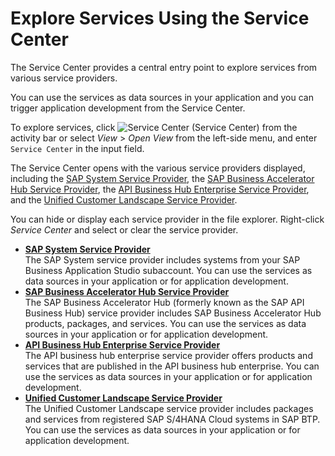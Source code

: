 <!-- loio1e8ec75c9c784b51a91c7370f269ff98 -->

# Explore Services Using the Service Center

The Service Center provides a central entry point to explore services from various service providers.

You can use the services as data sources in your application and you can trigger application development from the Service Center.

To explore services, click ![Service Center](images/smaller_service_center_icon-_VS_code_8136996.png) \(Service Center\) from the activity bar or select *View* \> *Open View* from the left-side menu, and enter `Service Center` in the input field.

The Service Center opens with the various service providers displayed, including the [SAP System Service Provider](sap-system-service-provider-892114c.md), the [SAP Business Accelerator Hub Service Provider](sap-business-accelerator-hub-service-provider-1a2f306.md), the [API Business Hub Enterprise Service Provider](api-business-hub-enterprise-service-provider-328519b.md), and the [Unified Customer Landscape Service Provider](unified-customer-landscape-service-provider-830adeb.md).

You can hide or display each service provider in the file explorer. Right-click *Service Center* and select or clear the service provider.

-   **[SAP System Service Provider](sap-system-service-provider-892114c.md "The SAP System service provider includes systems from your SAP Business Application Studio subaccount. You can use
		the services as data sources in your application or for application development.")**  
The SAP System service provider includes systems from your SAP Business Application Studio subaccount. You can use the services as data sources in your application or for application development.
-   **[SAP Business Accelerator Hub Service Provider](sap-business-accelerator-hub-service-provider-1a2f306.md "The SAP Business Accelerator Hub (formerly known as the SAP API Business Hub) service
		provider includes SAP Business Accelerator Hub products, packages, and services. You can use
		the services as data sources in your application or for application development.")**  
The SAP Business Accelerator Hub \(formerly known as the SAP API Business Hub\) service provider includes SAP Business Accelerator Hub products, packages, and services. You can use the services as data sources in your application or for application development.
-   **[API Business Hub Enterprise Service Provider](api-business-hub-enterprise-service-provider-328519b.md "The API business hub enterprise service provider offers products and services that
		are published in the API business hub enterprise. You can use the services as data sources
		in your application or for application development.")**  
The API business hub enterprise service provider offers products and services that are published in the API business hub enterprise. You can use the services as data sources in your application or for application development.
-   **[Unified Customer Landscape Service Provider](unified-customer-landscape-service-provider-830adeb.md "The Unified Customer Landscape service provider includes packages and services from
		registered SAP S/4HANA Cloud systems in SAP BTP. You can use the services as
		data sources in your application or for application development.")**  
The Unified Customer Landscape service provider includes packages and services from registered SAP S/4HANA Cloud systems in SAP BTP. You can use the services as data sources in your application or for application development.

